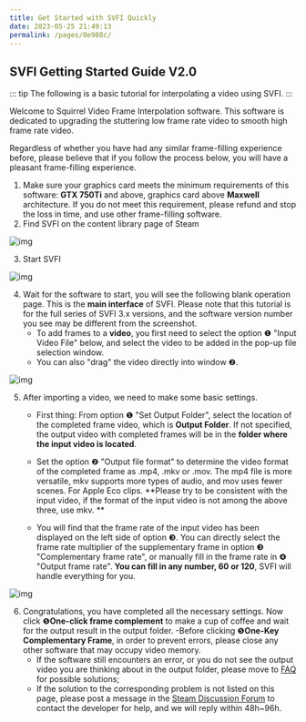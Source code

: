 ```yaml
---
title: Get Started with SVFI Quickly
date: 2023-05-25 21:49:13
permalink: /pages/0e988c/
---
```


## SVFI Getting Started Guide V2.0

::: tip
The following is a basic tutorial for interpolating a video using SVFI.
:::

Welcome to Squirrel Video Frame Interpolation software. This software is dedicated to upgrading the stuttering low frame rate video to smooth high frame rate video.


Regardless of whether you have had any similar frame-filling experience before, please believe that if you follow the process below, you will have a pleasant frame-filling experience.

1. Make sure your graphics card meets the minimum requirements of this software: **GTX 750Ti** and above, graphics card above **Maxwell** architecture. If you do not meet this requirement, please refund and stop the loss in time, and use other frame-filling software.
2. Find SVFI on the content library page of Steam

![img](/img/Statics/QuickGuide/clip_image002.png)

3. Start SVFI

![img](/img/Statics/QuickGuide/clip_image003.png)

4. Wait for the software to start, you will see the following blank operation page. This is the **main interface** of SVFI. Please note that this tutorial is for the full series of SVFI 3.x versions, and the software version number you see may be different from the screenshot.
    - To add frames to a **video**, you first need to select the option ❶ "Input Video File" below, and select the video to be added in the pop-up file selection window.
    - You can also "drag" the video directly into window ❷.

![img](/img/Statics/QuickGuide/clip_image005.png)

5. After importing a video, we need to make some basic settings.

    - First thing: From option ❶ "Set Output Folder", select the location of the completed frame video, which is **Output Folder**. If not specified, the output video with completed frames will be in the **folder where the input video is located**.

    - Set the option ❷ "Output file format" to determine the video format of the completed frame as .mp4, .mkv or .mov. The mp4 file is more versatile, mkv supports more types of audio, and mov uses fewer scenes. For Apple Eco clips. **Please try to be consistent with the input video, if the format of the input video is not among the above three, use mkv. **

    - You will find that the frame rate of the input video has been displayed on the left side of option ❸. You can directly select the frame rate multiplier of the supplementary frame in option ❸ "Complementary frame rate", or manually fill in the frame rate in ❹ "Output frame rate". **You can fill in any number, 60 or 120**, SVFI will handle everything for you.

![img](/img/Statics/QuickGuide/clip_image006.png)

6. Congratulations, you have completed all the necessary settings. Now click ❺**One-click frame complement** to make a cup of coffee and wait for the output result in the output folder.
    -Before clicking ❺**One-Key Complementary Frame**, in order to prevent errors, please close any other software that may occupy video memory.
    - If the software still encounters an error, or you do not see the output video you are thinking about in the output folder, please move to [FAQ](/pages/9cc27d) for possible solutions;
    - If the solution to the corresponding problem is not listed on this page, please post a message in the [Steam Discussion Forum](www.steamcommunity.com/app/1692080) to contact the developer for help, and we will reply within 48h~96h.